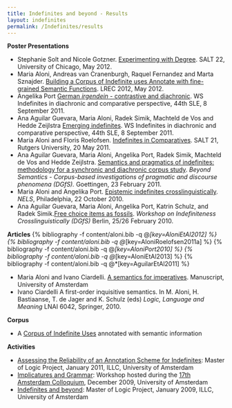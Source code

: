 ```yaml
---
title: Indefinites and beyond - Results
layout: indefinites
permalink: /Indefinites/results
---
```

**Poster Presentations**
- Stephanie Solt and Nicole Gotzner. [Experimenting with Degree](resources/Salt_FINAL.pdf).  SALT 22, University of Chicago, May 2012.
- Maria Aloni, Andreas van Cranenburgh, Raquel  Fernandez and Marta Sznajder. [Building a Corpus of Indefinite uses Annotate with fine-grained Semantic Functions](resources/lrec2012poster.pdf).  LREC 2012, May 2012.
- Angelika Port [German *irgendein* \- contrastive and diachronic](resources/spainwsindefinites.pdf). WS Indefinites in diachronic and comparative perspective, 44th SLE, 8 September 2011.
- Ana Aguilar Guevara, Maria Aloni, Radek Simik, Machteld de Vos and Hedde Zeijlstra <a href="resources/Emerging-indefinites.pdf">Emerging indefinites</a>. WS Indefinites in diachronic and comparative perspective, 44th SLE, 8 September 2011.
- Maria Aloni and Floris Roelofsen. [ Indefinites in Comparatives](resources/salt11-slides.pdf). SALT 21, Rutgers University, 20 May 2011.
- Ana Aguilar Guevara, Maria Aloni, Angelika Port, Radek Simik, Machteld de Vos and Hedde Zeijlstra. [Semantics and pragmatics of indefinites: methodology for a synchronic and diachronic corpus study](resources/slides+decision-tree.pdf). <em>Beyond Semantics - Corpus-based investigations of pragmatic and discourse phenomena (DGfS).</em> Goettingen, 23 February 2011.
- Maria Aloni and Angelika Port. [Epistemic indefinites crosslinguistically](resources/NELS2010-handout.pdf). <em>NELS</em>, Philadelphia, 22 October 2010.
- Ana Aguilar Guevara, Maria Aloni, Angelika Port, Katrin Schulz, and Radek Simik.[Free choice items as fossils](resources/DGfS2010.pdf). <em>Workshop on Indefiniteness Crosslinguistically (DGfS)</em> Berlin, 25/26 February 2010.

**Articles**
{% bibliography -f content/aloni.bib -q @*[key=AloniEtAl2012] %}
{% bibliography -f content/aloni.bib -q @*[key=AloniRoelofsen2011a] %}
{% bibliography -f content/aloni.bib -q @*[key=AloniPort2010] %}
{% bibliography -f content/aloni.bib -q @*[key=AloniEtAl2013] %}
{% bibliography -f content/aloni.bib -q @*[key=AguilarEtAl2011] %}
- Maria Aloni and Ivano Ciardelli. [A semantics for imperatives](<resources/aloni-ciardelli.pdf>).   Manuscript, University of Amsterdam 
- Ivano Ciardelli A first-order inquisitive semantics. In M. Aloni, H. Bastiaanse, T. de Jager and K. Schulz (eds) <em>Logic, Language and Meaning</em> LNAI 6042, Springer, 2010.

**Corpus**
- A <a href="/Indefinites/corpus">Corpus of Indefinite Uses</a> annotated with semantic information

**Activities**
- <a href="https://staff.science.uva.nl/~raquel/teaching/MoLProject2011/">Assessing the Reliability of an Annotation Scheme for Indefinites</a>: Master of Logic Project, January 2011, ILLC, University of Amsterdam
- <a href="https://www.illc.uva.nl/AC/AC2009/Workshops.html">Implicatures and Grammar</a>: Workshop hosted during the <a href="https://www.illc.uva.nl/AC/AC2009">17th Amsterdam Colloquium</a>, December 2009, University of Amsterdam
- <a href="https://www.illc.uva.nl/MScLogic/courses/Projects-0809-Ic/AloniSchulzPort.html">Indefinites and beyond</a>: Master of Logic Project, January 2009, ILLC, University of Amsterdam
